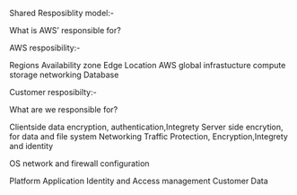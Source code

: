 Shared Resposiblity model:-


What is AWS’ responsible for?

AWS resposibility:-

Regions
Availability zone
Edge Location
AWS global infrastucture
compute
storage
networking
Database


Customer resposibilty:-


What are we responsible for?

Clientside data encryption, authentication,Integrety
Server side encrytion, for data and file system
Networking Traffic Protection, Encryption,Integrety and identity

OS network and firewall configuration

Platform 
Application
Identity and Access management
Customer Data

